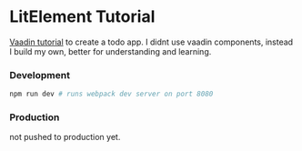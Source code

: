 # LitElement Tutorial

[Vaadin tutorial](https://vaadin.com/learn/tutorials/lit-element) to create a todo app. I didnt use vaadin components, instead I build my own, better for understanding and learning.

### Development
```bash
npm run dev # runs webpack dev server on port 8080
```

### Production
not pushed to production yet.
